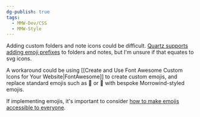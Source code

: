 ```yaml
---
dg-publish: true
tags:
  - MMW-Dev/CSS
  - MMW-Style
---
```

Adding custom folders and note icons could be difficult. [Quartz supports adding emoji prefixes](https://discord.com/channels/927628110009098281/927628110009098284/1222014200445141044) to folders and notes, but I'm unsure if that equates to svg icons.

A workaround could be using [[Create and Use Font Awesome Custom Icons for Your Website|FontAwesome]] to create custom emojis, and replace standard emojis such as 📁 or 📄 with bespoke Morrowind-styled emojis.

If implementing emojis, it's important to consider [how to make emojis accessible to everyone](https://www.tiny.cloud/blog/emojis-and-accessibility/#accessible-emojis).